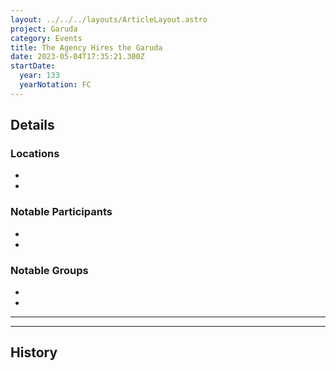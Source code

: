 ```yaml
---
layout: ../../../layouts/ArticleLayout.astro
project: Garuda
category: Events
title: The Agency Hires the Garuda
date: 2023-05-04T17:35:21.300Z
startDate:
  year: 133
  yearNotation: FC
---
```

## Details

### Locations
* 
* 

### Notable Participants
* 
* 

### Notable Groups  
* 
* 

[use double horizontal rule to add a details pane]::
_____
_____

## History

